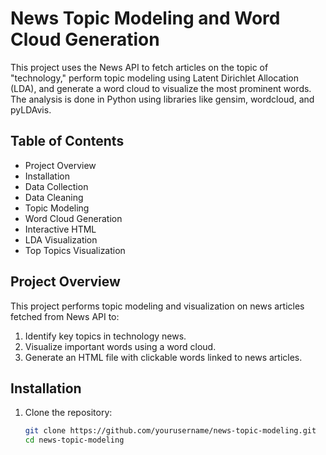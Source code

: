 # News Topic Modeling and Word Cloud Generation

This project uses the News API to fetch articles on the topic of "technology," perform topic modeling using Latent Dirichlet Allocation (LDA), and generate a word cloud to visualize the most prominent words. The analysis is done in Python using libraries like gensim, wordcloud, and pyLDAvis.

## Table of Contents
  - Project Overview
  - Installation
  - Data Collection
  - Data Cleaning
  - Topic Modeling
  - Word Cloud Generation
  - Interactive HTML
  - LDA Visualization
  - Top Topics Visualization

## Project Overview
This project performs topic modeling and visualization on news articles fetched from News API to:

  1. Identify key topics in technology news.
  2. Visualize important words using a word cloud.
  3. Generate an HTML file with clickable words linked to news articles.

## Installation

  1. Clone the repository:

      ```bash
      git clone https://github.com/yourusername/news-topic-modeling.git
      cd news-topic-modeling
